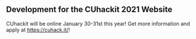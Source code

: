 ## Development for the CUhackit 2021 Website 

CUhackit will be online January 30-31st this year! Get more information and apply at https://cuhack.it/!
